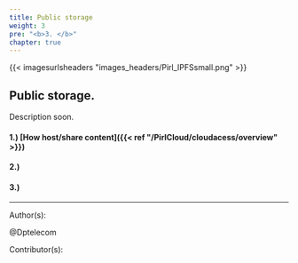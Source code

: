 ```yaml
---
title: Public storage
weight: 3
pre: "<b>3. </b>"
chapter: true
---
```


{{< imagesurlsheaders "images_headers/Pirl_IPFSsmall.png" >}}



## Public storage.

Description soon.



#### 1.) [How host/share content]({{< ref "/PirlCloud/cloudacess/overview" >}})
#### 2.)
#### 3.)













---
Author(s):


@Dptelecom


Contributor(s):
